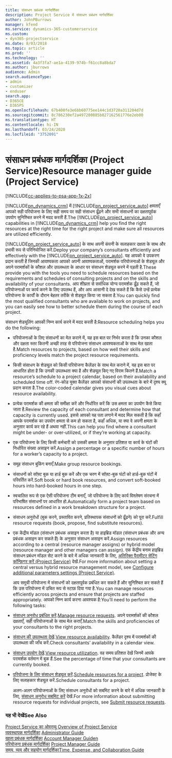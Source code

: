 ```yaml
---
title: संसाधन प्रबंधक मार्गदर्शिका
description: Project Service में संसाधन प्रबंधन मार्गदर्शिका
author: JohnPBurrows
manager: kfend
ms.service: dynamics-365-customerservice
ms.custom:
- dyn365-projectservice
ms.date: 8/03/2018
ms.topic: article
ms.prod: ''
ms.technology: ''
ms.assetid: 4a3f3fa7-ae1a-4139-974b-f61cc8a8bda7
ms.author: jburrows
audience: Admin
search.audienceType:
- admin
- customizer
- enduser
search.app:
- D365CE
- D365PS
ms.openlocfilehash: 67b400fe3e6bb60775ee144c1d3720a311204d7d
ms.sourcegitcommit: 8c786230ef2a497280885b827162561776e2eb00
ms.translationtype: HT
ms.contentlocale: hi-IN
ms.lasthandoff: 03/24/2020
ms.locfileid: "3752091"
---
```

# <a name="resource-manager-guide-project-service"></a><span data-ttu-id="deace-103">संसाधन प्रबंधक मार्गदर्शिका (Project Service)</span><span class="sxs-lookup"><span data-stu-id="deace-103">Resource manager guide (Project Service)</span></span>

[!INCLUDE[cc-applies-to-psa-app-1x-2x](../includes/cc-applies-to-psa-app-1x-2x.md)]

<span data-ttu-id="deace-104">[!INCLUDE[pn_dynamics_crm](../includes/pn-dynamics-crm.md)] में [!INCLUDE[pn_project_service_auto](../includes/pn-project-service-auto.md)] क्षमताएँ आपको सही परियोजना के लिए सही समय पर सही संसाधन ढूँढ़ने और सभी संसाधनों का दक्षतापूर्वक उपयोग सुनिश्चित करने में मदद करती हैं.</span><span class="sxs-lookup"><span data-stu-id="deace-104">The [!INCLUDE[pn_project_service_auto](../includes/pn-project-service-auto.md)] capabilities in [!INCLUDE[pn_dynamics_crm](../includes/pn-dynamics-crm.md)] help you find the right resources at the right time for the right project and make sure all resources are utilized efficiently.</span></span>  
  
 <span data-ttu-id="deace-105">[!INCLUDE[pn_project_service_auto](../includes/pn-project-service-auto.md)] के साथ अपनी कंपनी के सलाहकार दक्षता के साथ और प्रभावी रूप से परिनियोजित करें.</span><span class="sxs-lookup"><span data-stu-id="deace-105">Deploy your company’s consultants efficiently and effectively with the [!INCLUDE[pn_project_service_auto](../includes/pn-project-service-auto.md)].</span></span> <span data-ttu-id="deace-106">यह आपको वे उपकरण प्रदान करती हैं जिनकी आवश्‍यकता आपको अपनी आवश्‍यकताओं, परामर्शक परियोजनाओं के शेड्यूल और अपने परामर्शकों के कौशल और उपलब्‍धता के आधार पर संसाधन शेड्यूल करने में पड़ती है.</span><span class="sxs-lookup"><span data-stu-id="deace-106">These provide you with the tools you need to schedule resources based on the requirements and schedules of consulting projects and on the skills and availability of your consultants.</span></span> <span data-ttu-id="deace-107">आप शीघ्रता से सर्वाधिक योग्‍य परामर्शक ढूँढ़ सकते हैं, जो परियोजनाओं पर कार्य करने के लिए उपलब्ध हैं, और आप आसानी दे देख सकते हैं कि कैसे उन्‍हें प्रत्‍येक परियोजना के कार्यों के दौरान बेहतर तरीके से शेड्यूल किया जा सकता है.</span><span class="sxs-lookup"><span data-stu-id="deace-107">You can quickly find the most qualified consultants who are available to work on projects, and you can easily see how to better schedule them during the course of each project.</span></span>  
  
 <span data-ttu-id="deace-108">संसाधन शेड्यूलिंग आपकी निम्न कार्य करने में मदद करती है:</span><span class="sxs-lookup"><span data-stu-id="deace-108">Resource scheduling helps you do the following:</span></span>  
  
- <span data-ttu-id="deace-109">परियोजनाओं के लिए संसाधनों का मेल कराने में, यह इस बात पर निर्भर करता है कि उनका कौशल और दक्षता स्‍तर कितनी अच्छी तरह से परियोजना संसाधन आवश्‍यकताओं के साथ मेल खाता है.</span><span class="sxs-lookup"><span data-stu-id="deace-109">Match resources to projects, based on how well their skills and proficiency levels match the project resource requirements.</span></span>  
  
- <span data-ttu-id="deace-110">किसी संसाधन के शेड्यूल को किसी परियोजना कैलेंडर के साथ मेल कराने में, यह इस बात पर आधारित होता है कि उनकी उपलब्‍धता क्‍या है और शेड्यूल किए गए विराम कितने हैं.</span><span class="sxs-lookup"><span data-stu-id="deace-110">Match a resource’s schedule to a project calendar, based on their availability and scheduled time off.</span></span> <span data-ttu-id="deace-111">रंग-कोड युक्त कैलेंडर आपको संसाधनों की उपलब्‍धता के बारे में दृश्य क्‍यू प्रदान करता है.</span><span class="sxs-lookup"><span data-stu-id="deace-111">The color-coded calendar gives you visual cues about resource availability.</span></span>  
  
- <span data-ttu-id="deace-112">प्रत्येक परामर्शक की क्षमता की समीक्षा करें और निर्धारित करें कि उस क्षमता का उपयोग कैसे किया जाता है.</span><span class="sxs-lookup"><span data-stu-id="deace-112">Review the capacity of each consultant and determine how that capacity is currently used.</span></span> <span data-ttu-id="deace-113">इससे आपको यह पता लगाने में मदद मिल सकती है कि कहाँ आपके परामर्शक का उपयोग क्षमता से कम हो सकता है, कहाँ अधिक, या क्‍या वे अपनी क्षमता के अनुसार कार्य कर रहे हैं अथवा नहीं.</span><span class="sxs-lookup"><span data-stu-id="deace-113">This can help you find where a consultant might be under- or over-utilized, or if they’re working at capacity.</span></span>  
  
- <span data-ttu-id="deace-114">एक परियोजना के लिए किसी कर्मचारी को उसकी क्षमता के अनुसार प्रतिशत या कार्य के घंटों की निर्धारित संख्या असाइन करें.</span><span class="sxs-lookup"><span data-stu-id="deace-114">Assign a percentage or a specific number of hours for a worker’s capacity to a project.</span></span>  
  
- <span data-ttu-id="deace-115">समूह संसाधन बुकिंग बनाएँ.</span><span class="sxs-lookup"><span data-stu-id="deace-115">Make group resource bookings.</span></span>  
  
- <span data-ttu-id="deace-116">संसाधनों को सॉफ़्ट बुक या हार्ड बुक करें और एक चरण में सॉफ़्ट-बुक घंटों को हार्ड-बुक घंटों में परिवर्तित करें.</span><span class="sxs-lookup"><span data-stu-id="deace-116">Soft book or hard book resources, and convert soft-booked hours into hard-booked hours in one step.</span></span>  
  
- <span data-ttu-id="deace-117">स्‍वचालित रूप से एक ऐसी परियोजना टीम बनाएँ, जो परियोजना के लिए कार्य विश्लेषण संरचना में परिभाषित संसाधनों पर आधारित हो.</span><span class="sxs-lookup"><span data-stu-id="deace-117">Automatically form a project team based on resources defined in a work breakdown structure for a project.</span></span>  
  
- <span data-ttu-id="deace-118">संसाधन अनुरोधों (बुक करने, प्रस्तावित करने, प्रतिस्थापक संसाधनों को ढूँढ़ने) को पूरा करें.</span><span class="sxs-lookup"><span data-stu-id="deace-118">Fulfill resource requests (book, propose, find substitute resources).</span></span>  
  
- <span data-ttu-id="deace-119">एक केंद्रीय मॉडल (संसाधन प्रबंधक असाइन करता है) या हाइब्रिड मॉडल (संसाधन प्रबंधक और अन्य प्रबंधक असाइन कर सकते हैं) के अनुसार संसाधन असाइन करें.</span><span class="sxs-lookup"><span data-stu-id="deace-119">Assign resources according to a central (resource manager assigns) or hybrid model (resource manager and other managers can assign).</span></span> <span data-ttu-id="deace-120">एक केंद्रीय बनाम हाइब्रिड संसाधन प्रबंधन मॉडल सेट करने के बारे में अधिक जानकारी के लिए, [अतिरिक्त पैरामीटर सेटिंग कॉन्फ़िगर करें (Project Service)](../project-service/configure-additional-parameters-settings.md) देखें.</span><span class="sxs-lookup"><span data-stu-id="deace-120">For more information about setting a central versus hybrid resource management model, see [Configure additional parameters settings (Project Service)](../project-service/configure-additional-parameters-settings.md).</span></span>  
  
  <span data-ttu-id="deace-121">आप समूची परियोजना में संसाधनों को दक्षतापूर्वक प्रबंधित कर सकते हैं और सुनिश्चित कर सकते हैं कि उस परियोजना में उचित रूप से स्‍टाफ़ दिया गया है.</span><span class="sxs-lookup"><span data-stu-id="deace-121">You can manage resources efficiently across projects and ensure that projects are staffed appropriately.</span></span> <span data-ttu-id="deace-122">आपको निम्न कार्य करना आवश्‍यक है:</span><span class="sxs-lookup"><span data-stu-id="deace-122">You’ll need to perform the following tasks:</span></span>  
  
- <span data-ttu-id="deace-123">[संसाधन अनुरोध प्रबंधित करें](../project-service/manage-resource-requests.md).</span><span class="sxs-lookup"><span data-stu-id="deace-123">[Manage resource requests](../project-service/manage-resource-requests.md).</span></span> <span data-ttu-id="deace-124">अपने परामर्शकों की कौशल दक्षताएँ, सही परियोजनाओं के साथ मेल कराएँ.</span><span class="sxs-lookup"><span data-stu-id="deace-124">Match the skills and proficiencies of your consultants to the right projects.</span></span>  
  
- <span data-ttu-id="deace-125">[संसाधन की उपलब्धता देखें](../project-service/view-resource-availability.md).</span><span class="sxs-lookup"><span data-stu-id="deace-125">[View resource availability](../project-service/view-resource-availability.md).</span></span> <span data-ttu-id="deace-126">कैलेंडर दृश्य में परामर्शकों की उपलब्धता की जाँच करें.</span><span class="sxs-lookup"><span data-stu-id="deace-126">Check consultants’ availability in a calendar view.</span></span>  
  
- <span data-ttu-id="deace-127">[संसाधन उपयोग देखें](../project-service/view-resource-utilization.md).</span><span class="sxs-lookup"><span data-stu-id="deace-127">[View resource utilization](../project-service/view-resource-utilization.md).</span></span> <span data-ttu-id="deace-128">वह समय प्रतिशत देखें जिनमें आपके परामर्शक वर्तमान में बुक हैं.</span><span class="sxs-lookup"><span data-stu-id="deace-128">See the percentage of time that your consultants are currently booked.</span></span>  
  
- <span data-ttu-id="deace-129">[परियोजना के लिए संसाधन शेड्यूल करें](../project-service/schedule-resources-project.md).</span><span class="sxs-lookup"><span data-stu-id="deace-129">[Schedule resources for a project](../project-service/schedule-resources-project.md).</span></span> <span data-ttu-id="deace-130">प्रोजेक्ट के लिए सलाहकार शेड्यूल करें.</span><span class="sxs-lookup"><span data-stu-id="deace-130">Schedule consultants for a project.</span></span>  
  
  <span data-ttu-id="deace-131">अलग-अलग परियोजनाओं के लिए संसाधन अनुरोधों को सबमिट करने के बारे में अधिक जानकारी के लिए, [संसाधन अनुरोध सबमिट करें](../project-service/submit-resource-requests.md)  देखें.</span><span class="sxs-lookup"><span data-stu-id="deace-131">For more information about submitting resource requests for individual projects, see [Submit resource requests](../project-service/submit-resource-requests.md).</span></span>  
  
### <a name="see-also"></a><span data-ttu-id="deace-132">यह भी देखें</span><span class="sxs-lookup"><span data-stu-id="deace-132">See Also</span></span>  
 <span data-ttu-id="deace-133">[Project Service का ओवरव्यू](../project-service/overview.md) </span><span class="sxs-lookup"><span data-stu-id="deace-133">[Overview of Project Service](../project-service/overview.md) </span></span>  
 <span data-ttu-id="deace-134">[व्यवस्थापक मार्गदर्शिका](../project-service/admin-guide.md) </span><span class="sxs-lookup"><span data-stu-id="deace-134">[Administrator Guide](../project-service/admin-guide.md) </span></span>  
 <span data-ttu-id="deace-135">[खाता प्रबंधक मार्गदर्शिका](../project-service/account-manager-guide.md) </span><span class="sxs-lookup"><span data-stu-id="deace-135">[Account Manager Guiden](../project-service/account-manager-guide.md) </span></span>  
 <span data-ttu-id="deace-136">[परियोजना प्रबंधक मार्गदर्शिका](../project-service/project-manager-guide.md) </span><span class="sxs-lookup"><span data-stu-id="deace-136">[Project Manager Guide](../project-service/project-manager-guide.md) </span></span>  
 [<span data-ttu-id="deace-137">समय, व्यय और सहयोग मार्गदर्शिका</span><span class="sxs-lookup"><span data-stu-id="deace-137">Time, Expense, and Collaboration Guide</span></span>](../project-service/time-expense-collaboration-guide.md)

